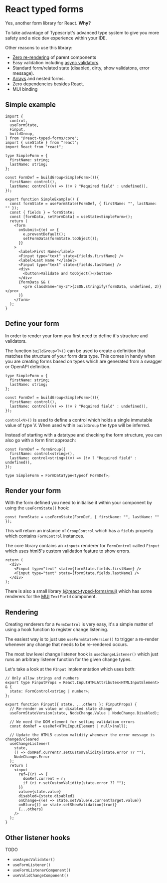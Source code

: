 # React typed forms

Yes, another form library for React. **Why?**

To take advantage of Typescript's advanced type system to give you more safety and a nice dev experience within your IDE.

Other reasons to use this library:

- [Zero re-rendering](packages/examples/basic.tsx) of parent components
- Easy validation including [async validators](packages/examples/validation.tsx).
- Standard form/related state (disabled, dirty, show validatons, error message).
- [Arrays](packages/example/arrays.tsx) and nested forms.
- Zero dependencies besides React.
- MUI binding

## Simple example

```tsx
import {
  control,
  useFormState,
  Finput,
  buildGroup,
} from "@react-typed-forms/core";
import { useState } from "react";
import React from "react";

type SimpleForm = {
  firstName: string;
  lastName: string;
};

const FormDef = buildGroup<SimpleForm>()({
  firstName: control(),
  lastName: control((v) => (!v ? "Required field" : undefined)),
});

export function SimpleExample() {
  const formState = useFormState(FormDef, { firstName: "", lastName: "" });
  const { fields } = formState;
  const [formData, setFormData] = useState<SimpleForm>();
  return (
    <form
      onSubmit={(e) => {
        e.preventDefault();
        setFormData(formState.toObject());
      }}
    >
      <label>First Name</label>
      <Finput type="text" state={fields.firstName} />
      <label>Last Name *</label>
      <Finput type="text" state={fields.lastName} />
      <div>
        <button>Validate and toObject()</button>
      </div>
      {formData && (
        <pre className="my-2">{JSON.stringify(formData, undefined, 2)}</pre>
      )}
    </form>
  );
}
```

## Define your form

In order to render your form you first need to define it's structure and validators.

The function `buildGroup<T>()` can be used to create a definition that matches the structure of your form data type. This comes in handy when you are creating forms based on types which are generated from a swagger or OpenAPI definition.

```tsx
type SimpleForm = {
  firstName: string;
  lastName: string;
};

const FormDef = buildGroup<SimpleForm>()({
  firstName: control(),
  lastName: control((v) => (!v ? "Required field" : undefined)),
});
```

`control<V>()` is used to define a control which holds a single immutable value of type V. When used within `buildGroup` the type will be inferred.

Instead of starting with a datatype and checking the form structure, you can also go with a form first approach:

```tsx
const FormDef = formGroup({
  firstName: control<string>(),
  lastName: control<string>((v) => (!v ? "Required field" : undefined)),
});

type SimpleForm = FormDataType<typeof FormDef>;
```

## Render your form

With the form defined you need to initialise it within your component by using the `useFormState()` hook:

```tsx
const formState = useFormState(FormDef, { firstName: "", lastName: "" });
```

This will return an instance of `GroupControl` which has a `fields` property which contains `FormControl` instances.

The core library contains an `<input>` renderer for `FormControl` called `Finput` which uses html5's custom validation feature to show errors.

```tsx
return (
  <div>
    <Finput type="text" state={formState.fields.firstName} />
    <Finput type="text" state={formState.fields.lastName} />
  </div>
);
```

There is also a small library [(@react-typed-forms/mui)](packages/mui/index.tsx) which has some renderers for the [MUI](https://material-ui.com/) `TextField` component.

## Rendering

Creating renderers for a `FormControl` is very easy, it's a simple matter of using a hook function to register change listening.

The easiest way is to just use `useFormStateVersion()` to trigger a re-render whenever any change that needs to be re-rendered occurs.

The most low level change listener hook is `useChangeListener()` which just runs an arbitrary listener function for the given change types.

Let's take a look at the `FInput` implementation which uses both:

```tsx
// Only allow strings and numbers
export type FinputProps = React.InputHTMLAttributes<HTMLInputElement> & {
  state: FormControl<string | number>;
};

export function Finput({ state, ...others }: FinputProps) {
  // Re-render on value or disabled state change
  useFormStateVersion(state, NodeChange.Value | NodeChange.Disabled);

  // We need the DOM element for setting validation errors
  const domRef = useRef<HTMLInputElement | null>(null);

  // Update the HTML5 custom validity whenever the error message is changed/cleared
  useChangeListener(
    state,
    () => domRef.current?.setCustomValidity(state.error ?? ""),
    NodeChange.Error
  );
  return (
    <input
      ref={(r) => {
        domRef.current = r;
        if (r) r.setCustomValidity(state.error ?? "");
      }}
      value={state.value}
      disabled={state.disabled}
      onChange={(e) => state.setValue(e.currentTarget.value)}
      onBlur={() => state.setShowValidation(true)}
      {...others}
    />
  );
}
```

## Other listener hooks

TODO

- `useAsyncValidator()`
- `useFormListener()`
- `useFormListenerComponent()`
- `useValidChangeComponent()`
